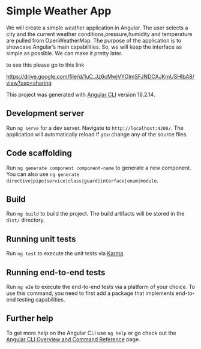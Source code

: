 # Simple Weather App
We will create a simple weather application in Angular. The user selects a city and the current weather conditions,pressure,humidity and temperature are pulled from OpenWeatherMap.
The purpose of the application is to showcase Angular’s main capabilities. So, we will keep the interface as simple as possible. We can make it pretty later.

to see this please go to this link

https://drive.google.com/file/d/1uC_Jz6cMwjVYOImSFJNDCAJKmUSHIbA8/view?usp=sharing



This project was generated with [Angular CLI](https://github.com/angular/angular-cli) version 16.2.14.

## Development server

Run `ng serve` for a dev server. Navigate to `http://localhost:4200/`. The application will automatically reload if you change any of the source files.

## Code scaffolding

Run `ng generate component component-name` to generate a new component. You can also use `ng generate directive|pipe|service|class|guard|interface|enum|module`.

## Build

Run `ng build` to build the project. The build artifacts will be stored in the `dist/` directory.

## Running unit tests

Run `ng test` to execute the unit tests via [Karma](https://karma-runner.github.io).

## Running end-to-end tests

Run `ng e2e` to execute the end-to-end tests via a platform of your choice. To use this command, you need to first add a package that implements end-to-end testing capabilities.

## Further help

To get more help on the Angular CLI use `ng help` or go check out the [Angular CLI Overview and Command Reference](https://angular.io/cli) page.
